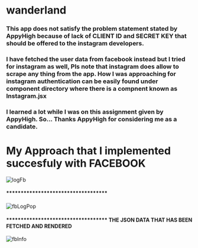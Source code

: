 # wanderland

### This app does not satisfy the problem statement stated by AppyHigh because of lack of CLIENT ID and SECRET KEY that should be offered to the instagram developers.
### I have fetched the user data from facebook instead but I tried for instagram as well, Pls note that instagram does allow to scrape any thing from the app. How I was approaching for instagram authentication can be easily found under component directory where there is a compnent known as Instagram.jsx

### I learned a lot while I was on this assignment given by AppyHigh. So... Thanks AppyHigh for considering me as a candidate.

# My Approach that I implemented succesfuly with FACEBOOK

![logFb](https://user-images.githubusercontent.com/65949329/119995091-df079280-bfea-11eb-90e5-d8d864cdf522.PNG)


#### ***********************************

![fbLogPop](https://user-images.githubusercontent.com/65949329/119995196-f6df1680-bfea-11eb-9908-81dc714df5bc.PNG)


#### *********************************** THE JSON DATA THAT HAS BEEN FETCHED AND RENDERED 


![fbInfo](https://user-images.githubusercontent.com/65949329/119995237-02cad880-bfeb-11eb-8ac3-e9371628e1a3.PNG)
